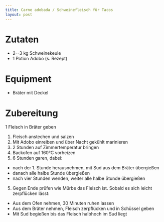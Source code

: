 ```yaml
---
title: Carne adobada / Schweinefleisch für Tacos
layout: post
---
```


# Zutaten

- 2--3 kg Schweinekeule
- 1 Potion Adobo (s. Rezept)

# Equipment

- Bräter mit Deckel

# Zubereitung

1 Fleisch in Bräter geben
1. Fleisch anstechen und salzen
2. Mit Adobo einreiben und über Nacht gekühlt marinieren
3. 2 Stunden auf Zimmertemperatur bringen
3. Backofen auf 160°C vorheizen
5. 6 Stunden garen, dabei:
  - nach der 1. Stunde herausnehmen, mit Sud aus dem Bräter übergießen
  - danach alle halbe Stunde übergießen
  - nach vier Stunden wenden, weiter alle halbe Stunde übergießen
5. Gegen Ende prüfen wie Mürbe das Fleisch ist. Sobald es sich leicht zerpflücken lässt:
  - Aus dem Ofen nehmen, 30 Minuten ruhen lassen
  - Aus dem Bräter nehmen, Fleisch zerpflücken und in Schüssel geben
  - Mit Sud begießen bis das Fleisch halbhoch im Sud liegt
